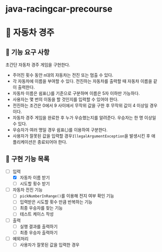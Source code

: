 # java-racingcar-precourse
# 🚗 자동차 경주

## 🎯 기능 요구 사항
초간단 자동차 경주 게임을 구현한다.
- 주어진 횟수 동안 n대의 자동차는 전진 또는 멈출 수 있다.
- 각 자동차에 이름을 부여할 수 있다. 전진하는 자동차를 출력할 때 자동차 이름을 같이 출력한다.
- 자동차 이름은 쉼표(,)를 기준으로 구분하며 이름은 5자 이하만 가능하다.
- 사용자는 몇 번의 이동을 할 것인지를 입력할 수 있어야 한다.
- 전진하는 조건은 0에서 9 사이에서 무작위 값을 구한 후 무작위 값이 4 이상일 경우이다.
- 자동차 경주 게임을 완료한 후 누가 우승했는지를 알려준다. 우승자는 한 명 이상일 수 있다.
- 우승자가 여러 명일 경우 쉼표(,)를 이용하여 구분한다.
- 사용자가 잘못된 값을 입력할 경우`IllegalArgumentException`을 발생시킨 후 애플리케이션은 종료되어야 한다.

## 🎯 구현 기능 목록
- [ ] 입력
    - [x] 자동차 이름 받기
    - [ ] 시도할 횟수 받기
- [ ] 자동차 전진 기능
    - [ ] `pickNumberInRange()`를 이용해 전지 여부 확인 기능
    - [ ] 입력받은 시도할 횟수 만큼 반복하는 기능
    - [ ] 최종 우승자를 찾는 기능
    - [ ] 테스트 케이스 작성
- [ ] 출력
    - [ ] 실행 결과를 출력하기
    - [ ] 최종 우승자 출력하기
-[ ] 예외처리
    - [ ] 사용자가 잘못된 값을 입력한 경우